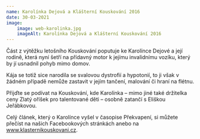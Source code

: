 ```yaml
---
name: Karolínka Dejová a Klášterní Kouskování 2016
date: 30-03-2021
image:
    image: web-karolinka.jpg
    imageAlt: Karolínka Dejová a Klášterní Kouskování 2016
---
```

Část z výtěžku letošního Kouskování poputuje ke Karolínce Dejové a její rodině, která nyní šetří na přídavný motor k jejímu invalidnímu vozíku, který by jí usnadnil pohyb mimo domov.

Kája se totiž sice narodila se svalovou dystrofií a hypotonií, to ji však v žádném případě nemůže zastavit v jejím tančení, malování či hraní na flétnu.

Přijďte se podívat na Kouskování, kde Karolínka – mimo jiné také držitelka ceny Zlatý oříšek pro talentované děti &#8211; osobně zatančí s Eliškou Jeřábkovou.

Celý článek, který o Karolínce vyšel v časopise Překvapení, si můžete přečíst na našich Facebookových stránkách anebo na www.klasternikouskovani.cz.
